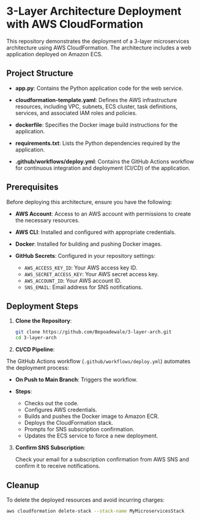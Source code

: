# 3-Layer Architecture Deployment with AWS CloudFormation

This repository demonstrates the deployment of a 3-layer microservices architecture using AWS CloudFormation. The architecture includes a web application deployed on Amazon ECS.

## Project Structure

- **app.py**: Contains the Python application code for the web service.

- **cloudformation-template.yaml**: Defines the AWS infrastructure resources, including VPC, subnets, ECS cluster, task definitions, services, and associated IAM roles and policies.

- **dockerfile**: Specifies the Docker image build instructions for the application.

- **requirements.txt**: Lists the Python dependencies required by the application.

- **.github/workflows/deploy.yml**: Contains the GitHub Actions workflow for continuous integration and deployment (CI/CD) of the application.

## Prerequisites

Before deploying this architecture, ensure you have the following:

- **AWS Account**: Access to an AWS account with permissions to create the necessary resources.

- **AWS CLI**: Installed and configured with appropriate credentials.

- **Docker**: Installed for building and pushing Docker images.

- **GitHub Secrets**: Configured in your repository settings:
  - `AWS_ACCESS_KEY_ID`: Your AWS access key ID.
  - `AWS_SECRET_ACCESS_KEY`: Your AWS secret access key.
  - `AWS_ACCOUNT_ID`: Your AWS account ID.
  - `SNS_EMAIL`: Email address for SNS notifications.

## Deployment Steps

1. **Clone the Repository**:

   ```bash
   git clone https://github.com/Bepoadewale/3-layer-arch.git
   cd 3-layer-arch
   ```

2. **CI/CD Pipeline**:

The GitHub Actions workflow (`.github/workflows/deploy.yml`) automates the deployment process:

- **On Push to Main Branch**: Triggers the workflow.

- **Steps**:
  - Checks out the code.
  - Configures AWS credentials.
  - Builds and pushes the Docker image to Amazon ECR.
  - Deploys the CloudFormation stack.
  - Prompts for SNS subscription confirmation.
  - Updates the ECS service to force a new deployment.

3. **Confirm SNS Subscription**:

   Check your email for a subscription confirmation from AWS SNS and confirm it to receive notifications.

## Cleanup

To delete the deployed resources and avoid incurring charges:

```bash
aws cloudformation delete-stack --stack-name MyMicroservicesStack
```
